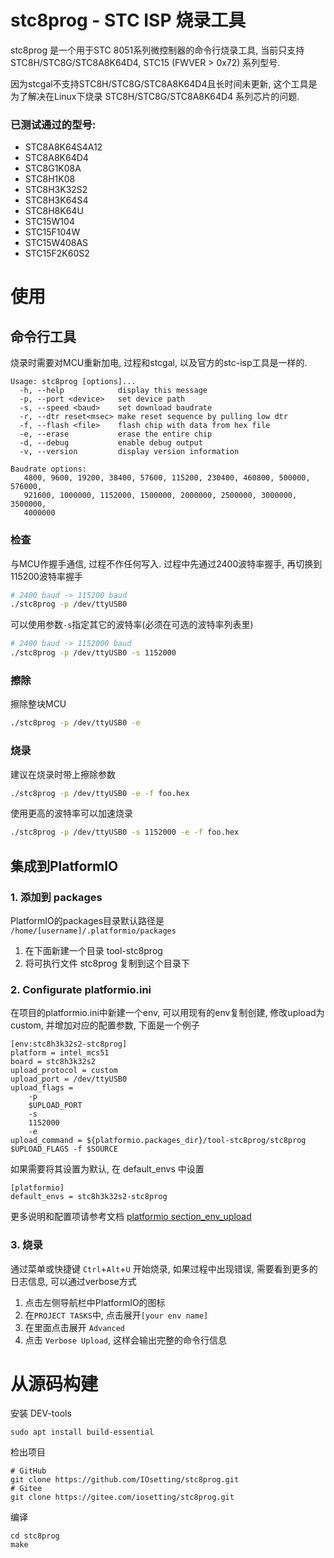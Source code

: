 #  stc8prog - STC ISP 烧录工具

stc8prog 是一个用于STC 8051系列微控制器的命令行烧录工具, 当前只支持 STC8H/STC8G/STC8A8K64D4, STC15
(FWVER > 0x72) 系列型号. 

因为stcgal不支持STC8H/STC8G/STC8A8K64D4且长时间未更新, 这个工具是为了解决在Linux下烧录
STC8H/STC8G/STC8A8K64D4 系列芯片的问题.


### 已测试通过的型号:

* STC8A8K64S4A12
* STC8A8K64D4
* STC8G1K08A
* STC8H1K08
* STC8H3K32S2
* STC8H3K64S4
* STC8H8K64U
* STC15W104
* STC15F104W
* STC15W408AS
* STC15F2K60S2

# 使用

## 命令行工具

烧录时需要对MCU重新加电, 过程和stcgal, 以及官方的stc-isp工具是一样的.

```
Usage: stc8prog [options]...
  -h, --help            display this message
  -p, --port <device>   set device path
  -s, --speed <baud>    set download baudrate
  -r, --dtr reset<msec> make reset sequence by pulling low dtr
  -f, --flash <file>    flash chip with data from hex file
  -e, --erase           erase the entire chip
  -d, --debug           enable debug output
  -v, --version         display version information

Baudrate options: 
   4800, 9600, 19200, 38400, 57600, 115200, 230400, 460800, 500000, 576000,
   921600, 1000000, 1152000, 1500000, 2000000, 2500000, 3000000, 3500000,
   4000000
```

### 检查

与MCU作握手通信, 过程不作任何写入. 过程中先通过2400波特率握手, 再切换到115200波特率握手
```bash
# 2400 baud -> 115200 baud
./stc8prog -p /dev/ttyUSB0
```
可以使用参数`-s`指定其它的波特率(必须在可选的波特率列表里)
```bash
# 2400 baud -> 1152000 baud
./stc8prog -p /dev/ttyUSB0 -s 1152000
```

### 擦除
擦除整块MCU
```bash
./stc8prog -p /dev/ttyUSB0 -e
```

### 烧录
建议在烧录时带上擦除参数
```bash
./stc8prog -p /dev/ttyUSB0 -e -f foo.hex
```
使用更高的波特率可以加速烧录
```bash
./stc8prog -p /dev/ttyUSB0 -s 1152000 -e -f foo.hex
```

## 集成到PlatformIO

### 1. 添加到 packages 

PlatformIO的packages目录默认路径是 `/home/[username]/.platformio/packages`
1. 在下面新建一个目录 tool-stc8prog
1. 将可执行文件 stc8prog 复制到这个目录下

### 2. Configurate platformio.ini

在项目的platformio.ini中新建一个env, 可以用现有的env复制创建, 修改upload为custom, 并增加对应的配置参数, 下面是一个例子
```
[env:stc8h3k32s2-stc8prog]
platform = intel_mcs51
board = stc8h3k32s2
upload_protocol = custom
upload_port = /dev/ttyUSB0
upload_flags =
    -p
    $UPLOAD_PORT
    -s
    1152000
    -e
upload_command = ${platformio.packages_dir}/tool-stc8prog/stc8prog $UPLOAD_FLAGS -f $SOURCE
```
如果需要将其设置为默认, 在 default_envs 中设置
```
[platformio]
default_envs = stc8h3k32s2-stc8prog
```
更多说明和配置项请参考文档 [platformio section_env_upload](https://docs.platformio.org/en/latest/projectconf/section_env_upload.html)

### 3. 烧录

通过菜单或快捷键 `Ctrl`+`Alt`+`U` 开始烧录, 如果过程中出现错误, 需要看到更多的日志信息, 可以通过verbose方式

1. 点击左侧导航栏中PlatformIO的图标
1. 在`PROJECT TASKS`中, 点击展开`[your env name]`
1. 在里面点击展开 `Advanced`
1. 点击 `Verbose Upload`, 这样会输出完整的命令行信息


# 从源码构建

安装 DEV-tools  
```shell
sudo apt install build-essential
```
检出项目
```shell
# GitHub
git clone https://github.com/IOsetting/stc8prog.git
# Gitee
git clone https://gitee.com/iosetting/stc8prog.git
```
编译
```shell
cd stc8prog
make
```

